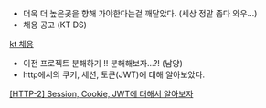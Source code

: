 - 더욱 더 높은곳을 향해 가야한다는걸 깨달았다. (세상 정말 좁다 와우...)
- 채용 공고 (KT DS)

[kt 채용](https://recruit.kt.com/apply/notifyList)

- 이전 프로젝트 분해하기 !! 분해해보자...?! (남양)
- http에서의 쿠키, 세션, 토큰(JWT)에 대해 알아보았다.

[[HTTP-2] Session, Cookie, JWT에 대해서 알아보자](https://velog.io/@couchcoding/HTTP-2-HTTP에서-상태를-저장하는-방법을-알아보자-Session-Cookie)